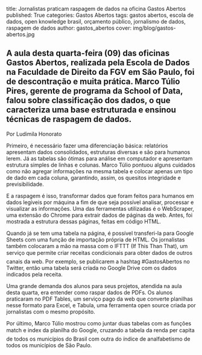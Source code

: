 title: Jornalistas praticam raspagem de dados na oficina Gastos Abertos
published: True
categories: Gastos Abertos
tags: gastos abertos, escola de dados, open knowledge brasil, orçamento público, jornalismo de dados, raspagem de dados
author: gastos_abertos
cover: img/blog/gastos-abertos.jpg

## A aula desta quarta-feira (09) das oficinas Gastos Abertos, realizada pela Escola de Dados na Faculdade de Direito da FGV em São Paulo, foi de descontração e muita prática. Marco Túlio Pires, gerente de programa da School of Data, falou sobre classificação dos dados, o que caracteriza uma base estruturada e ensinou técnicas de raspagem de dados.

Por Ludimila Honorato

Primeiro, é necessário fazer uma diferenciação básica: relatórios apresentam dados consolidados, estruturas diversas e são para humanos lerem. Já as tabelas são ótimas para análise em computador e apresentam estrutura simples de linhas e colunas. Marco Túlio pontuou alguns cuidados como não agregar informações na mesma tabela e colocar apenas um tipo de dado em cada coluna, garantindo, assim, os quesitos integridade e previsibilidade.

E a raspagem é isso, transformar dados que foram feitos para humanos em dados legíveis por máquina a fim de que seja possível analisar, processar e visualizar as informações. Uma das ferramentas utilizadas é o WebScraper, uma extensão do Chrome para extrair dados de páginas da web. Antes, foi mostrada a estrutura dessas páginas, feitas em código HTML.

Quando já se tem uma tabela na página, é possível transferi-la para Google Sheets com uma função de importação própria de HTML. Os jornalistas também colocaram a mão na massa com o IFTTT (If This Than That), um serviço que permite criar receitas condicionais para obter dados de outros canais da web. Por exemplo, se publicarem a hashtag #GastosAbertos no Twitter, então uma tabela será criada no Google Drive com os dados indicados pela receita.

Uma grande demanda dos alunos para seus projetos, atendida na aula desta quarta, era entender como raspar dados de PDFs. Os alunos praticaram no PDF Tables, um serviço pago da web que converte planilhas nesse formato para Excel, e Tabula, uma ferramenta open source criada por jornalistas com o mesmo propósito.

Por último, Marco Túlio mostrou como juntar duas tabelas com as funções match e index da planilha do Google, cruzando a tabela da renda per capita de todos os municípios do Brasil com outra do índice de analfabetismo de todos os municípios de São Paulo.
